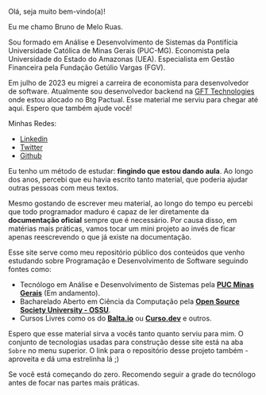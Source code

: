 Olá, seja muito bem-vindo(a)!

Eu me chamo Bruno de Melo Ruas. 

Sou formado em Análise e Desenvolvimento de Sistemas da Pontifícia Universidade Católica de Minas Gerais (PUC-MG). Economista pela Universidade do Estado do Amazonas (UEA). Especialista em Gestão Financeira pela Fundação Getúlio Vargas (FGV). 

Em julho de 2023 eu migrei a carreira de economista para desenvolvedor de software. Atualmente sou desenvolvedor backend na [GFT Technologies](https://www.gft.com/br/pt) onde estou alocado no Btg Pactual. Esse material me serviu para chegar até aqui. Espero que também ajude você!

Minhas Redes:
 - [Linkedin](https://www.linkedin.com/in/brunoruas2/)
 - [Twitter](https://twitter.com/bruno_ruas2)
 - [Github](https://github.com/brunoruas2)

Eu tenho um método de estudar: **fingindo que estou dando aula**. Ao longo dos anos, percebi que eu havia escrito tanto material, que poderia ajudar outras pessoas com meus textos. 

Mesmo gostando de escrever meu material, ao longo do tempo eu percebi que todo programador maduro é capaz de ler diretamente da **documentação oficial** sempre que é necessário. Por causa disso, em matérias mais práticas, vamos tocar um mini projeto ao invés de ficar apenas reescrevendo o que já existe na documentação.

Esse site serve como meu repositório público dos conteúdos que venho estudando sobre Programação e Desenvolvimento de Software seguindo fontes como:

 - Tecnólogo em Análise e Desenvolvimento de Sistemas pela **[PUC Minas Gerais](https://www.pucminas.br/PucVirtual/Graduacao/Paginas/Analise-e-Desenvolvimento-de-Sistemas-Tecnologo.aspx?moda=1&curso=492&local=7c032ce9-43f6-4571-b72e-674be76a5b62)** (Em andamento).
 - Bacharelado Aberto em Ciência da Computação pela **[Open Source Society University - OSSU](https://github.com/ossu/computer-science)**.
 - Cursos Livres como os do [**Balta.io**](https://balta.io/cursos) ou [**Curso.dev**](https://curso.dev/) e outros.

Espero que esse material sirva a vocês tanto quanto serviu para mim. O conjunto de tecnologias usadas para construção desse site está na aba `Sobre` no menu superior. O link para o repositório desse projeto também - aproveita e dá uma estrelinha lá ;)

Se você está começando do zero. Recomendo seguir a grade do tecnólogo antes de focar nas partes mais práticas.